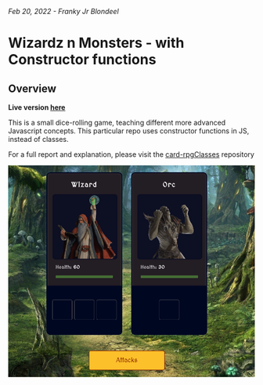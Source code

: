 *Feb 20, 2022 - Franky Jr Blondeel*


# Wizardz n Monsters - with Constructor functions

## Overview

**Live version [here](https://wizardz-n-monsters.netlify.app/)**

This is a small dice-rolling game, teaching different more advanced Javascript concepts.
This particular repo uses constructor functions in JS, instead of classes.

For a full report and explanation, please visit the [card-rpgClasses](https://github.com/MrFranksJr/card-rpgClasses) repository

<p align="center">
<img alt="screenshot of the game" src="https://github.com/MrFranksJr/MrFranksJr/blob/main/assets/card-rpg/result.png">
</p>